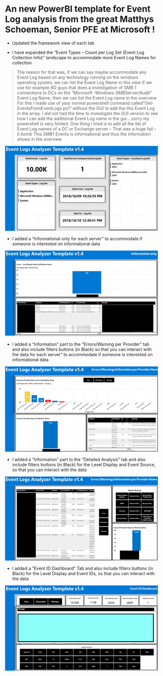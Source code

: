 # An new PowerBI template for Event Log analysis from the great Matthys Schoeman, Senior PFE at Microsoft !

+	Updated the framework view of each tab
-	I have expanded the “Event Types – Count per Log Set (Event Log Collection Info)” landscape to accommodate more Event Log Names for collection
>	The reason for that was, if we can say maybe accommodate any Event Log based on any technology running on the windows operating system, we can list the Event Log Name in this view
>	If we use for example AD guys that does a investigation of SMB 1 connections to DCs on the “Microsoft -Windows-SMBServer/Audit” Event Log Name, then we can list the Event Log name in the overview
>	For this I made use of your normal powershell command called“Get-EventsFromEventLogs.ps1” without the GUI to add the this Event Log in the array. I did not had the time to investigate the GUI version to see how I can add the additional Event Log name in the gui….sorry my powershell is very limited.
>	One thing I tried is to add all the list of Event Log names of a DC or Exchange server – That was a huge fail – it bomb
>	This SMB1 Events is informational and thus the information shows in the overview

![Matt pic 1](./img/Matt_01.png)

+ I added a “Informational only for each server” to accommodate if someone is interested on informational data

![Matt pic 2](./img/Matt_02.png)

-	I added a “Information” part to the “Errors/Warning per Provider” tab and also include filters buttons (in Black) so that you can interact with the data
for each server” to accommodate if someone is interested on informational data

![Matt pic 3](./img/Matt_03.png)

*	I added a “Information” part to the “Detailed Analysis” tab and also include filters buttons (in Black) for the Level Display and Event Source, so that you can interact with the data

![Matt pic 4](./img/Matt_04.png)

+	I added a “Event ID Dashboard” Tab and also include filters buttons (in Black) for the Level Display and Event IDs, so that you can interact with the data

 ![Matt pic 5](./img/Matt_05.png)
